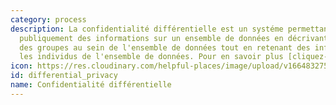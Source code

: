 ```yaml
---
category: process
description: La confidentialité différentielle est un systéme permettant de partager
  publiquement des informations sur un ensemble de données en décrivant les caractéristiques
  des groupes au sein de l'ensemble de données tout en retenant des informations sur
  les individus de l'ensemble de données. Pour en savoir plus [cliquez-ici](https://fr.wikipedia.org/wiki/Confidentialité_différentielle).
icon: https://res.cloudinary.com/helpful-places/image/upload/v1664832751/dtpr-icons/process/deidentified_sfq92y.svg
id: differential_privacy
name: Confidentialité différentielle
---
```

